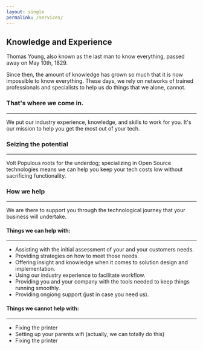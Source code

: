 ```yaml
---
layout: single
permalink: /services/
---
```


## Knowledge and Experience

Thomas Young, also known as the last man to know everything, passed away on May 10th, 1829. 

Since then, the amount of knowledge has grown so much that it is now impossible to know everything. These days, we rely on networks of trained professionals and specialists to help us do things that we alone, cannot.

### That's where we come in.
---
We put our industry experience, knowledge, and skills to work for you. It's our mission to help you get the most out of your tech. 

### Seizing the potential
---
Volt Populous roots for the underdog; specializing in Open Source technologies means we can help you keep your tech costs low without sacrificing functionality.

### How we help
---
We are there to support you through the technological journey that your business will undertake. 

#### Things we can help with:
---
* Assisting with the initial assessment of your and your customers needs.
* Providing strategies on how to meet those needs.
* Offering insight and knowledge when it comes to solution design and implementation.
* Using our industry experience to facilitate workflow.
* Providing you and your company with the tools needed to keep things running smoothly.
* Providing ongiong support (just in case you need us).

#### Things we cannot help with:
---
* Fixing the printer
* Setting up your parents wifi (actually, we can totally do this)
* Fixing the printer
